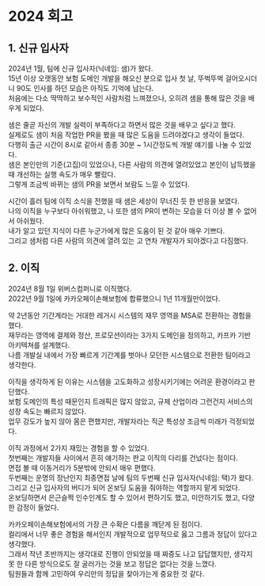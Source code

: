 # 2024 회고

## 1. 신규 입사자

2024년 1월, 팀에 신규 입사자(닉네임: 샘)가 왔다.  
15년 이상 오랫동안 보험 도메인 개발을 해오신 분으로 입사 첫 날, 뚜벅뚜벅 걸어오시더니 90도 인사를 하던 모습은 아직도 기억에 남는다.  
처음에는 다소 딱딱하고 보수적인 사람처럼 느껴졌으나, 오히려 샘을 통해 많은 것을 배우게 되었다.  

샘은 줄곧 자신의 개발 실력이 부족하다고 하면서 많은 것을 배우고 싶다고 했다.  
실제로도 샘이 처음 작업한 PR을 봤을 때 많은 도움을 드려야겠다고 생각이 들었다.  
다행히 출근 시간이 8시로 같아서 종종 30분 ~ 1시간정도씩 개발 얘기를 나눌 수 있었다.  
샘은 본인만의 기준(고집)이 있었으나, 다른 사람의 의견에 열려있었고 본인이 납득했을 때 개선하는 실행 속도가 매우 빨랐다.  
그렇게 조금씩 바뀌는 샘의 PR을 보면서 보람도 느낄 수 있었다.  

시간이 흘러 팀에 이직 소식을 전했을 때 샘은 세상이 무너진 듯 한 반응을 보였다.  
나의 이직을 누구보다 아쉬워했고, 나 또한 샘의 PR이 변하는 모습을 더 이상 볼 수 없어서 아쉬웠다.  
내가 알고 있던 지식이 다른 누군가에게 많은 도움이 된 것 같아 매우 기쁘다.  
그리고 샘처럼 다른 사람의 의견에 열려 있는 고 연차 개발자가 되야겠다고 다짐했다.  


## 2. 이직

2024년 8월 1일 위버스컴퍼니로 이직했다.  
2022년 9월 1일에 카카오페이손해보험에 합류했으니 1년 11개월만이었다.  

약 2년동안 기간계라는 거대한 레거시 시스템의 재무 영역을 MSA로 전환하는 경험을 했다.  
재무라는 영역에 결제와 정산, 프로모션이라는 3가지 도메인을 정의하고, 카프카 기반 아키텍쳐를 설계했다.  
나름 개발실 내에서 가장 빠르게 기간계를 벗아나 모던한 시스템으로 전환한 팀이라고 생각한다.  

이직을 생각하게 된 이유는 시스템을 고도화하고 성장시키기에는 어려운 환경이라고 판단했다.  
보험 도메인의 특성 때문인지 트래픽은 많지 않았고, 규제 산업이라 그런건지 서비스의 성장 속도는 빠르지 않았다.  
업무 강도가 높지 않아 몸은 편했지만, 개발자라는 직군 특성상 조금씩 미래가 걱정되었다.  

이직 과정에서 2가지 재밌는 경험을 할 수 있었다.  
첫번째는 개발자들 사이에서 흔히 얘기하는 판교 이직의 다리를 건넜다는 점이다.  
면접 볼 때 이동거리가 5분밖에 안되서 매우 편했다.  
두번째는 운명의 장난인지 최종면접 날에 팀의 두번째 신규 입사자(닉네임: 택)가 왔다.  
그리고 신규 입사자의 버디가 되어 온보딩 도움을 줘야하는 역할까지 맡게 되었다.  
온보딩하면서 은근슬쩍 인수인계도 할 수 있어서 편하기도 했고, 미안하기도 했고, 다양한 감정이 들었다.  

카카오페이손해보험에서의 가장 큰 수확은 다름을 깨닫게 된 점이다.  
컬리에서 너무 좋은 경험을 해서인지 개발적으로 업무적으로 옳고 그름과 정답이 있다고 생각했다.  
그래서 작년 초반까지는 생각대로 진행이 안되었을 때 짜증도 나고 답답했지만, 생각지 못 한 다른 방식으로도 잘 굴러가는 것을 보고 정답은 없다는 것을 느꼈다.  
팀원들과 함께 고민하여 우리만의 정답을 찾아가는게 중요한 것 같다.
